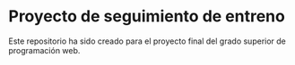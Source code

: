 # Proyecto de seguimiento de entreno

Este repositorio ha sido creado para el proyecto final del grado superior de programación web.
